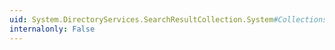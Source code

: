 ```yaml
---
uid: System.DirectoryServices.SearchResultCollection.System#Collections#ICollection#SyncRoot
internalonly: False
---
```

